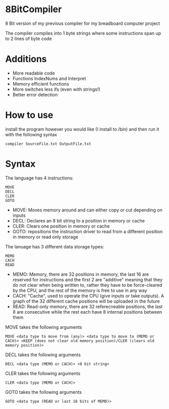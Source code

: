 # 8BitCompiler
 8 Bit version of my previous compiler for my breadboard computer project
 
 The compiler compiles into 1 byte strings where some instructions span up to 2 lines of byte code
 # Additions
 + More readable code
 + Functions IndexNums and Interpret
 + Memory efficient functions
 + More switches less ifs (even with strings!)
 + Better error detection
 
 # How to use
 install the program however you would like (I install to /bin) and then run it with the following syntax
 
 ```
 compiler SourceFile.txt OutputFile.txt
 ```
 
  # Syntax
  The language has 4 instructions:
  ```
  MOVE
  DECL
  CLER
  GOTO
  ```
  + MOVE: Moves memory around and can either copy or cut depending on inputs
  + DECL: Declares an 8 bit string to a position in memory or cache
  + CLER: Clears one position in memory or cache
  + GOTO: repositions the instruction driver to read from a different position in memory or read only storage

  The lanuage has 3 different data storage types:
  ```
  MEMO
  CACH
  READ
  ```
  + MEMO: Memory, there are 32 positions in memory, the last 16 are reserved for instructions and the first 2 are "additive" meaning that they do not clear when being written to, rather they have to be force-cleared by the CPU, and the rest of the memory is free to use in any way
  + CACH: "Cache", used to operate the CPU (give inputs or take outputs). A graph of the 32 different cache positions will be uploaded in the future
  + READ: Read-only memory, there are 32 referecneable positions, the last 8 are consecutive while the rest each have 8 internal positions between them

  MOVE takes the following arguments
  ```
  MOVE <data type to move from (any)> <data type to move to (MEMO or CACH)> <KEEP (does not clear old memory position)/CLER (clears old memory position)>
  ```
  
  DECL takes the following arguments
  ```
  DECL <data type (MEMO or CACH)> <8 bit string>
  ```
  
  CLER takes the following arguments
  ```
  CLER <data type (MEMO or CACH)>
  ```
  
  GOTO takes the following arguments
  ```
  GOTO <data type (READ or last 16 bits of MEMO)>
  ```
